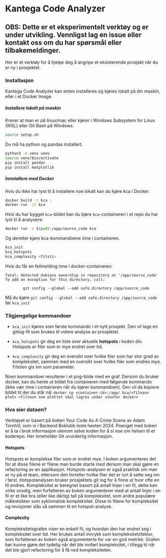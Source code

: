 # Kantega Code Analyzer

## OBS: Dette er et eksperimentelt verktøy og er under utvikling. Vennligst lag en issue eller kontakt oss om du har spørsmål eller tilbakemeldinger.

Her er et verktøy for å hjelpe deg å angripe et eksisterende prosjekt når du er ny i prosjektet.

### Installasjon
Kantega Code Analyzer kan enten installeres og kjøres lokalt på din maskin, eller i et Docker Image.

##### Installere lokalt på maskin

Krever at man er på linux/mac eller kjører i Windows Subsystem for Linux (WSL) eller Git Bash på Windows.
```bash
source setup.sh
```

Du må ha python og pandas installert.

```bash
python3 -m venv venv
source venv/bin/activate
pip install pandas
pip install matplotlib
```

##### Innstallere med Docker

Hvis du ikke har lyst til å installere noe lokalt kan du kjøre kca i Docker.

```bash
docker build -t kca .
docker run -it kca
```

Hvis du har bygget `kca`-bildet kan du kjøre `kca`-containeren i et repo du har lyst til å analysere:

```bash
docker run -v $(pwd):/app/source_code kca
```

Og deretter kjøre kca-kommandoene inne i containeren.

```bash
kca_init
kca_hotspots
kca_complexity <filsti>
```

Hvis du får en feilmelding inne i docker-containeren:
```
fatal: detected dubious ownership in repository at '/app/source_code'
To add an exception for this directory, call:

        git config --global --add safe.directory /app/source_code
```

Må du kjøre `git config --global --add safe.directory /app/source_code` før `kca_init`
### Tilgjengelige kommandoer
* `kca_init` kjøres som første kommando i et nytt prosjekt. Den vil lage en gitlog-fil som brukes til videre analyse av prosjektet.

* `kca_hotspots` gir deg en liste over aktuelle **hotspots** i koden din. Hotspots er filer som er mye endret over tid.

* `kca_complexity` gir deg en oversikt over hvilke filer som har stor grad av kompleksitet, sammen med en oversikt over hvilke filer som endres mye. Filstien gis inn som parameter.

Noen kommandoer resulterer i et png-bilde med en graf. Dersom du bruker docker, kan du hente ut bildet fra containeren med følgende kommando (ikke vær inne i containeren når du kjører kommandoen). Den vil da kopiere bildet til der du står nå:
    ```docker cp <container-id>:/app/.kca/<filnavn plot> <filnavn som plottet skal lagres under utenfor docker>```

### Hva sier dataen?

Verktøyet er basert på boken Your Code As A Crime Scene av Adam Tornhill, som vi i Backend Boklubb leste høsten 2024. Poenget med boken er å ta i bruk informasjon
utenom selve koden for å si noe om helsen til et koderepo. Her inneholder Git uvurderlig informasjon. 

#### Hotspots
Hotspots er komplekse filer som er endret mye. I boken argumenteres det for at disse filene er filene man burde starte med dersom man skal gjøre en refactoring av en applikasjon. 
Hotspots-analysen er også praktisk om man er ny på et team, ettersom den forteller hvilke filer det er lurt å sette seg inn i først. Hotspotanalysen bruker prosjektets git log for å
finne ut hvor ofte en fil endres. Kompleksitet er beregnet basert på antall linjer i en fil, dette kan virke snodig, men forfatteren av boken argumenterer med at antall linjer i en fil 
er et like bra (eller like dårlig) tall på kompleksitet, som andre populære målestokker som syklomatisk kompleksitet. Disse to filene for kompleksitet og revisjoner slås så sammen til en
hotspot-analyse. 

#### Complexity
Kompleksitetsgrafen viser en enkelt fil, og hvordan den har endret seg i kompleksitet over tid. Her brukes antall innrykk som kompleksitetsfaktor, som forfatteren av boken også argumenterte for
var en god metrikk. Grafen bør kunne gjøre det tydelig når det ble innført kompleksitet, i tillegg til når det ble gjort refactoring for å få ned kompleksiteten. 